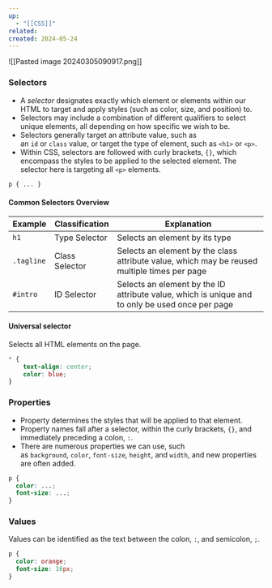 ```yaml
---
up:
  - "[[CSS]]"
related: 
created: 2024-05-24
---
```


![[Pasted image 20240305090917.png]]
### Selectors
- A _selector_ designates exactly which element or elements within our HTML to target and apply styles (such as color, size, and position) to.
- Selectors may include a combination of different qualifiers to select unique elements, all depending on how specific we wish to be.
- Selectors generally target an attribute value, such as an `id` or `class` value, or target the type of element, such as `<h1>` or `<p>`.
- Within CSS, selectors are followed with curly brackets, `{}`, which encompass the styles to be applied to the selected element. The selector here is targeting all `<p>` elements.

```css
p { ... }
```
#### Common Selectors Overview

| Example    | Classification | Explanation                                                                                     |
| ---------- | -------------- | ----------------------------------------------------------------------------------------------- |
| `h1`       | Type Selector  | Selects an element by its type                                                                  |
| `.tagline` | Class Selector | Selects an element by the class attribute value, which may be reused multiple times per page    |
| `#intro`   | ID Selector    | Selects an element by the ID attribute value, which is unique and to only be used once per page |
#### Universal selector
Selects all HTML elements on the page.
```css
* {
	text-align: center;
	color: blue;
}
```
### Properties
- Property determines the styles that will be applied to that element. 
- Property names fall after a selector, within the curly brackets, `{}`, and immediately preceding a colon, `:`. 
- There are numerous properties we can use, such as `background`, `color`, `font-size`, `height`, and `width`, and new properties are often added.
```css
p {
  color: ...;
  font-size: ...;
}
```
### Values
Values can be identified as the text between the colon, `:`, and semicolon, `;`.
```css
p {
  color: orange;
  font-size: 16px;
}
```


